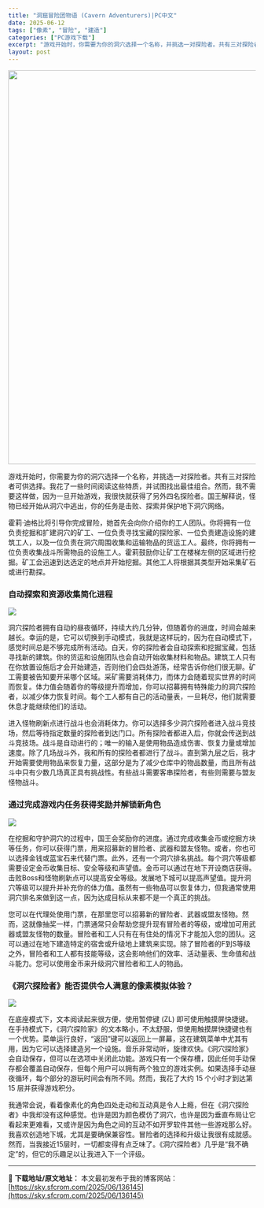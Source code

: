 ```yaml
---
title: "洞窟冒险团物语 (Cavern Adventurers)|PC中文"
date: 2025-06-12
tags: ["像素", "冒险", "建造"]
categories: ["PC游戏下载"]
excerpt: "游戏开始时，你需要为你的洞穴选择一个名称，并挑选一对探险者。共有三对探险者可供选择。我花了一些时间阅读这些特质，并试图找出最佳组合。然而，我不需要这样做，因为一旦开始游戏，我很快就获得了另外四名探险者。国王解释说，怪物已经开始从洞穴中逃出，你的任务是击败、探索并保护地下洞穴网络。 霍莉·迪格比将引导&hellip;"
layout: post
---
```


<img class="aligncenter size-full wp-image-136146" src="https://sky.sfcrom.com/wp-content/uploads/2025/06/2025061208302082.webp" alt="" width="550" height="800" />

游戏开始时，你需要为你的洞穴选择一个名称，并挑选一对探险者。共有三对探险者可供选择。我花了一些时间阅读这些特质，并试图找出最佳组合。然而，我不需要这样做，因为一旦开始游戏，我很快就获得了另外四名探险者。国王解释说，怪物已经开始从洞穴中逃出，你的任务是击败、探索并保护地下洞穴网络。

霍莉·迪格比将引导你完成冒险，她首先会向你介绍你的工人团队。你将拥有一位负责挖掘和扩建洞穴的矿工、一位负责寻找宝藏的探险家、一位负责建造设施的建筑工人，以及一位负责在洞穴周围收集和运输物品的货运工人。最终，你将拥有一位负责收集战斗所需物品的设施工人。霍莉鼓励你让矿工在楼梯左侧的区域进行挖掘。矿工会迅速到达选定的地点并开始挖掘。其他工人将根据其类型开始采集矿石或进行勘探。
<h3>自动探索和资源收集简化进程</h3>
<img src="https://shared.akamai.steamstatic.com/store_item_assets/steam/apps/2848360/ss_b16f84bf6b2c8ddbe16074bcac185222998767f9.1920x1080.jpg?t=1744599645" />

洞穴探险者拥有自动的昼夜循环，持续大约几分钟，但随着你的进度，时间会越来越长。幸运的是，它可以切换到手动模式，我就是这样玩的，因为在自动模式下，感觉时间总是不够完成所有活动。白天，你的探险者会自动探索和挖掘宝藏，包括寻找新的建筑。你的货运和设施团队也会自动开始收集材料和物品。建筑工人只有在你放置设施后才会开始建造，否则他们会四处游荡，经常告诉你他们很无聊。矿工需要被告知要开采哪个区域。采矿需要消耗体力，而体力会随着现实世界的时间而恢复。体力值会随着你的等级提升而增加，你可以招募拥有特殊能力的洞穴探险者，以减少体力恢复时间。每个工人都有自己的活动量表，一旦耗尽，他们就需要休息才能继续他们的活动。

进入怪物刷新点进行战斗也会消耗体力。你可以选择多少洞穴探险者进入战斗竞技场，然后等待指定数量的探险者到达门口。所有探险者都进入后，你就会传送到战斗竞技场。战斗是自动进行的；唯一的输入是使用物品造成伤害、恢复力量或增加速度。除了几场战斗外，我和所有的探险者都进行了战斗。直到第九层之后，我才开始需要使用物品来恢复力量，这部分是为了减少仓库中的物品数量，而且所有战斗中只有少数几场真正具有挑战性。有些战斗需要客串探险者，有些则需要与盟友怪物战斗。
<h3>通过完成游戏内任务获得奖励并解锁新角色</h3>
<img src="https://shared.akamai.steamstatic.com/store_item_assets/steam/apps/2848360/ss_40851b86bd8d76278e79ae013fd102446743e5cf.1920x1080.jpg?t=1744599645" />

在挖掘和守护洞穴的过程中，国王会奖励你的进度。通过完成收集金币或挖掘方块等任务，你可以获得门票，用来招募新的冒险者、武器和盟友怪物。或者，你也可以选择金钱或蓝宝石来代替门票。此外，还有一个洞穴排名挑战。每个洞穴等级都需要设定金币收集目标、安全等级和声望值。金币可以通过在地下开设商店获得。击败Boss和怪物刷新点可以提高安全等级。发展地下城可以提高声望值。提升洞穴等级可以提升并补充你的体力值。虽然有一些物品可以恢复体力，但我通常使用洞穴排名来做到这一点，因为达成目标从来都不是一个真正的挑战。

您可以在代理处使用门票，在那里您可以招募新的冒险者、武器或盟友怪物。然而，这就像抽奖一样，门票通常只会帮助您提升现有冒险者的等级，或增加可用武器或盟友怪物的数量。冒险者和工人只有在有住处的情况下才能加入您的团队。这可以通过在地下建造特定的宿舍或升级地上建筑来实现。除了冒险者的F到S等级之外，冒险者和工人都有技能等级，这会影响他们的效率、活动量表、生命值和战斗能力。您可以使用金币来升级洞穴冒险者和工人的物品。
<h3>《洞穴探险者》能否提供令人满意的像素模拟体验？</h3>
<img src="https://shared.akamai.steamstatic.com/store_item_assets/steam/apps/2848360/ss_2e13feffdd7e2b88a6e8694816081020954068ef.1920x1080.jpg?t=1744599645" />

在底座模式下，文本阅读起来很方便，使用暂停键 (ZL) 即可使用触摸屏快捷键。在手持模式下，《洞穴探险家》的文本略小，不太舒服，但使用触摸屏快捷键也有一个优势。菜单运行良好，“返回”键可以返回上一屏幕，这在建筑菜单中尤其有用，因为它可以选择建造另一个设施。音乐非常动听，旋律欢快。《洞穴探险家》会自动保存，但可以在选项中关闭此功能。游戏只有一个保存槽，因此任何手动保存都会覆盖自动保存，但每个用户可以拥有两个独立的游戏实例。如果选择手动昼夜循环，每个部分的游玩时间会有所不同。然而，我花了大约 15 个小时才到达第 15 层并获得游戏积分。

我通常会说，看着像素化的角色四处走动和互动真是令人上瘾，但在《洞穴探险者》中我却没有这种感觉。也许是因为颜色模仿了洞穴，也许是因为垂直布局让它看起来更难看，又或许是因为角色之间的互动不如开罗软件其他一些游戏那么好。我喜欢创造地下城，尤其是要确保兼容性。冒险者的选择和升级让我很有成就感。然而，当我接近15层时，一切都变得有点乏味了。《洞穴探险者》几乎是“我不确定”的，但它的乐趣足以让我进入下一个评级。

---
📖 **下载地址/原文地址：** 本文最初发布于我的博客网站：[https://sky.sfcrom.com/2025/06/136145](https://sky.sfcrom.com/2025/06/136145)
